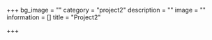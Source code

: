+++
bg_image = ""
category = "project2"
description = ""
image = ""
information = []
title = "Project2"

+++
